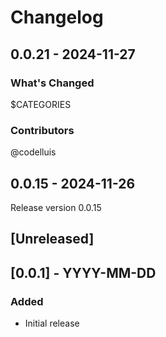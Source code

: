 # Changelog

## 0.0.21 - 2024-11-27

### What's Changed

$CATEGORIES

### Contributors

@codelluis

## 0.0.15 - 2024-11-26

Release version 0.0.15

## [Unreleased]

## [0.0.1] - YYYY-MM-DD

### Added

- Initial release
